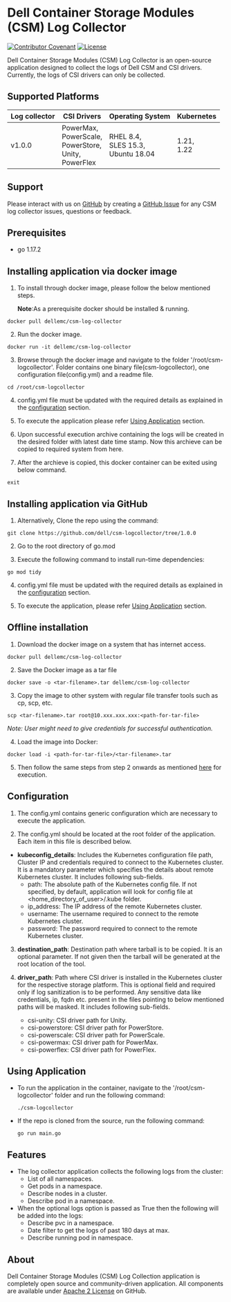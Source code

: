 <!--
Copyright (c) 2021 Dell Inc., or its subsidiaries. All Rights Reserved.

Licensed under the Apache License, Version 2.0 (the "License");
you may not use this file except in compliance with the License.
You may obtain a copy of the License at

    http://www.apache.org/licenses/LICENSE-2.0
-->

# Dell Container Storage Modules (CSM) Log Collector

[![Contributor Covenant](https://img.shields.io/badge/Contributor%20Covenant-v2.0%20adopted-ff69b4.svg)](docs/CODE_OF_CONDUCT.md)
[![License](https://img.shields.io/github/license/dell/csm)](LICENSE)


Dell Container Storage Modules (CSM) Log Collector is an open-source application designed to collect the logs of Dell CSM and CSI drivers.
Currently, the logs of CSI drivers can only be collected.


## Supported Platforms
   | **Log collector** | **CSI Drivers** | **Operating System**|**Kubernetes**|
|---------------------|-----------------------|------------------------------|------------------------------|
| v1.0.0 | PowerMax, <br> PowerScale, <br> PowerStore, <br> Unity, <br> PowerFlex| RHEL 8.4, <br> SLES 15.3, <br> Ubuntu 18.04| 1.21, <br> 1.22

## Support
Please interact with us on [GitHub](https://github.com/dell/csm-logcollector) by creating a [GitHub Issue](https://github.com/dell/csm-logcollector/issues) for any CSM log collector issues, questions or feedback.

## Prerequisites
  
  * go 1.17.2
  
## Installing application via docker image
 
  1. To install through docker image, please follow the below mentioned steps.

     **Note**:As a prerequisite docker should be installed & running.

    docker pull dellemc/csm-log-collector

  2. Run the docker image.
        
    docker run -it dellemc/csm-log-collector 
    
  3. Browse through the docker image and navigate to the folder '/root/csm-logcollector'. Folder contains one binary file(csm-logcollector), one configuration file(config.yml) and a readme file.

    cd /root/csm-logcollector
  
  4. config.yml file must be updated with the required details as explained in the [configuration](#Configuration) section.
  
  5. To execute the application please refer [Using Application](#using-application) section.
  
  6. Upon successful execution archive containing the logs will be created in the desired folder with latest date time stamp. Now this archieve can be copied to required system from here.
  
  7. After the archieve is copied, this docker container can be exited using below command.
  
    exit

## Installing application via GitHub

  1. Alternatively, Clone the repo using the command:

    git clone https://github.com/dell/csm-logcollector/tree/1.0.0

  2. Go to the root directory of go.mod

  3. Execute the following command to install run-time dependencies:

    go mod tidy
  
  4. config.yml file must be updated with the required details as explained in the [configuration](#Configuration) section.
  
  5. To execute the application, please refer [Using Application](#using-application) section.

## Offline installation

  1. Download the docker image on a system that has internet access. 

    docker pull dellemc/csm-log-collector

  2. Save the Docker image as a tar file
  
    docker save -o <tar-filename>.tar dellemc/csm-log-collector

  3. Copy the image to other system with regular file transfer tools such as cp, scp, etc.
  
    scp <tar-filename>.tar root@10.xxx.xxx.xxx:<path-for-tar-file>
    
  _Note: User might need to give credentials for successful authentication._
  
  4. Load the image into Docker:

    docker load -i <path-for-tar-file>/<tar-filename>.tar

  5. Then follow the same steps from step 2 onwards as mentioned [here](#installing-application-via-docker-image) for execution.
  
## Configuration
  1. The config.yml contains generic configuration which are necessary to execute the application.
  
  2. The config.yml should be located at the root folder of the application.
  Each item in this file is described below. 

 * <b>kubeconfig_details</b>: Includes the Kubernetes configuration file path, Cluster IP and credentials required to connect to the Kubernetes cluster. It is a mandatory parameter which specifies the details about remote Kubernetes cluster. It includes following sub-fields.
      * path: The absolute path of the Kubernetes config file. If not specified, by default, application will look for config file at <home_directory_of_user>/.kube folder.
      * ip_address: The IP address of the remote Kubernetes cluster.
      * username: The username required to connect to the remote Kubernetes cluster.
      * password: The password required to connect to the remote Kubernetes cluster.

  3. <b>destination_path</b>: Destination path where tarball is to be copied. It is an optional parameter. If not given then the tarball will be generated at the root location of the tool.

  4. <b>driver_path</b>: Path where CSI driver is installed in the Kubernetes cluster for the respective storage platform. This is optional field and required only if log sanitization is to be performed. Any sensitive data like credentials, ip, fqdn etc. present in the files pointing to below mentioned paths will be masked. It includes following sub-fields.
      * csi-unity: CSI driver path for Unity.
      * csi-powerstore: CSI driver path for PowerStore.
      * csi-powerscale: CSI driver path for PowerScale.
      * csi-powermax: CSI driver path for PowerMax.
      * csi-powerflex: CSI driver path for PowerFlex.

## Using Application
  * To run the application in the container, navigate to the '/root/csm-logcollector' folder and run the following command:

        ./csm-logcollector

  * If the repo is cloned from the source, run the following command:

        go run main.go

## Features
* The log collector application collects the following logs from the cluster:
    * List of all namespaces.
    * Get pods in a namespace.
    * Describe nodes in a cluster.
    * Describe pod in a namespace.
* When the optional logs option is passed as True then the following will be added into the logs:
    * Describe pvc in a namespace.
    * Date filter to get the logs of past 180 days at max.
    * Describe running pod in namespace.
    
## About

Dell Container Storage Modules (CSM) Log Collection application is completely open source and community-driven application. All components are available
under [Apache 2 License](https://www.apache.org/licenses/LICENSE-2.0.html) on GitHub.
